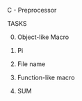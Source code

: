 
C - Preprocessor

TASKS

0. Object-like Macro

1. Pi

2. File name

3. Function-like macro

4. SUM
